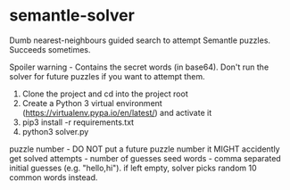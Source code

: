 # semantle-solver
Dumb nearest-neighbours guided search to attempt Semantle puzzles. Succeeds sometimes.

Spoiler warning - Contains the secret words (in base64). Don't run the solver for future puzzles if you want to attempt them.

1. Clone the project and cd into the project root
2. Create a Python 3 virtual environment (https://virtualenv.pypa.io/en/latest/) and activate it
3. pip3 install -r requirements.txt
4. python3 solver.py <puzzle number> <attempts> <seed words>

puzzle number - DO NOT put a future puzzle number it MIGHT accidently get solved
attempts - number of guesses
seed words - comma separated initial guesses (e.g. "hello,hi"). if left empty, solver picks random 10 common words instead.

